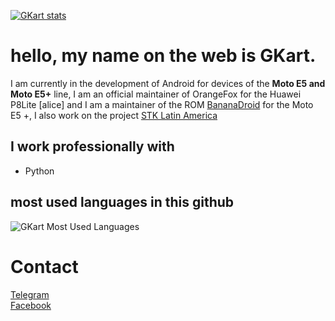 
[![GKart stats](https://github-readme-stats.vercel.app/api?username=GKart&show_icons=true&theme=dracula)](https://github.com/GKart/github-readme-stats)

# hello, my name on the web is **GKart**.
   I am currently in the development of Android for devices of the **Moto E5 and Moto E5+** line, I am an official maintainer of OrangeFox for the Huawei P8Lite [alice] and I am a maintainer of the ROM [BananaDroid](https://github.com/BananaDroid) for the Moto E5 +, I also work on the project [STK Latin America](https://gitlab.com/stk-latam)
   
## I work professionally with

- Python

## most used languages in this github
![GKart Most Used Languages](https://github-readme-stats.vercel.app/api/top-langs/?username=GKart&theme=react&layout=compact&hide=HTML)

# Contact

[Telegram](https://t.m/STKUser)   
[Facebook](https://www.facebook.com/gkart.stk)

